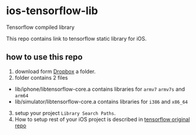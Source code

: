 # ios-tensorflow-lib
Tensorflow compiled library

This repo contains link to tensorflow static library for iOS.

## how to use this repo

1. download form [Dropbox](https://www.dropbox.com/sh/n7w73hj8upvyfmn/AADw__tZwuUIeCIqJIvISf9ga?dl=0) a folder.
2. folder contains 2 files
  - lib/iphone/libtensorflow-core.a contains libraries for `armv7` `armv7s` and `arm64`
  - lib/simulator/libtensorflow-core.a contains libraries for `i386` and `x86_64`
3. setup your project `Library Search Paths`.
4. How to setup rest of your iOS project is described in [tensorflow original repo](https://github.com/tensorflow/tensorflow/tree/master/tensorflow/contrib/ios_examples/)
